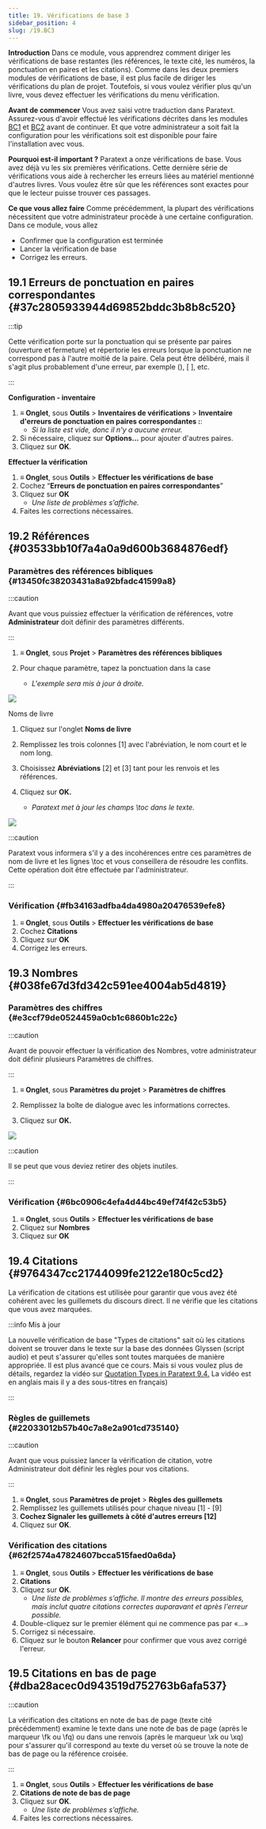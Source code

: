 ```yaml
---
title: 19. Vérifications de base 3
sidebar_position: 4
slug: /19.BC3
---
```


**Introduction** Dans ce module, vous apprendrez comment diriger les vérifications de base restantes (les références, le texte cité, les numéros, la ponctuation en paires et les citations). Comme dans les deux premiers modules de vérifications de base, il est plus facile de diriger les vérifications du plan de projet. Toutefois, si vous voulez vérifier plus qu'un livre, vous devez effectuer les vérifications du menu vérification.

**Avant de commencer**  Vous avez saisi votre traduction dans Paratext. Assurez-vous d'avoir effectué les vérifications décrites dans les modules [BC1](/5.BC1) et [BC2](/12.BC2) avant de continuer. Et que votre administrateur a soit fait la configuration pour les vérifications soit est disponible pour faire l'installation avec vous.

**Pourquoi est-il important ?** Paratext a onze vérifications de base. Vous avez déjà vu les six premières vérifications. Cette dernière série de vérifications vous aide à rechercher les erreurs liées au matériel mentionné d'autres livres. Vous voulez être sûr que les références sont exactes pour que le lecteur puisse trouver ces passages.

**Ce que vous allez faire**  Comme précédemment, la plupart des vérifications nécessitent que votre administrateur procède à une certaine configuration. Dans ce module, vous allez

- Confirmer que la configuration est terminée
- Lancer la vérification de base
- Corrigez les erreurs.

## 19.1 Erreurs de ponctuation en paires correspondantes {#37c2805933944d69852bddc3b8b8c520}

:::tip

Cette vérification porte sur la ponctuation qui se présente par paires (ouverture et fermeture) et répertorie les erreurs lorsque la ponctuation ne correspond pas à l'autre moitié de la paire. Cela peut être délibéré, mais il s'agit plus probablement d'une erreur, par exemple (), [ ], etc.

:::

**Configuration - inventaire**

1. **≡ Onglet**, sous **Outils** &gt; **Inventaires de vérifications** &gt; **Inventaire d'erreurs de ponctuation en paires correspondantes :**:
   - _Si la liste est vide, donc il n'y a aucune erreur._
2. Si nécessaire, cliquez sur **Options…** pour ajouter d'autres paires.
3. Cliquez sur **OK**.

**Effectuer la vérification**

1. **≡ Onglet**, sous **Outils** &gt; **Effectuer les vérifications de base**
2. Cochez “**Erreurs de ponctuation en paires correspondantes**”
3. Cliquez sur **OK**
   - _Une liste de problèmes s’affiche._
4. Faites les corrections nécessaires.

## 19.2 Références {#03533bb10f7a4a0a9d600b3684876edf}

### Paramètres des références bibliques {#13450fc38203431a8a92bfadc41599a8}

:::caution

Avant que vous puissiez effectuer la vérification de références, votre **Administrateur** doit définir des paramètres différents.

:::

<div class='notion-row'>
<div class='notion-column' style={{width: 'calc((100% - (min(32px, 4vw) * 1)) * 0.4375)'}}>

1. **≡ Onglet**, sous **Projet** > **Paramètres des références bibliques**

2. Pour chaque paramètre, tapez la ponctuation dans la case
   - _L'exemple sera mis à jour à droite._

</div><div className='notion-spacer'></div>

<div class='notion-column' style={{width: 'calc((100% - (min(32px, 4vw) * 1)) * 0.5625)'}}>

![](./1019021315.png)

</div><div className='notion-spacer'></div>
</div>

<div class='notion-row'>
<div class='notion-column' style={{width: 'calc((100% - (min(32px, 4vw) * 1)) * 0.4375)'}}>

Noms de livre

1. Cliquez sur l'onglet **Noms de livre**

2. Remplissez les trois colonnes [1] avec l'abréviation, le nom court et le nom long.

3. Choisissez **Abréviations** [2] et [3] tant pour les renvois et les références.

4. Cliquez sur **OK.**
   - _Paratext met à jour les champs \toc dans le texte._

</div><div className='notion-spacer'></div>

<div class='notion-column' style={{width: 'calc((100% - (min(32px, 4vw) * 1)) * 0.5625)'}}>

![](./1209414794.png)

</div><div className='notion-spacer'></div>
</div>

:::caution

Paratext vous informera s'il y a des incohérences entre ces paramètres de nom de livre et les lignes \toc et vous conseillera de résoudre les conflits. Cette opération doit être effectuée par l'administrateur.

:::

### Vérification {#fb34163adfba4da4980a20476539efe8}

1. **≡ Onglet**, sous **Outils** &gt; **Effectuer les vérifications de base**
2. Cochez **Citations**
3. Cliquez sur **OK**
4. Corrigez les erreurs.

## 19.3 Nombres {#038fe67d3fd342c591ee4004ab5d4819}

### Paramètres des chiffres {#e3ccf79de0524459a0cb1c6860b1c22c}

:::caution

Avant de pouvoir effectuer la vérification des Nombres, votre administrateur doit définir plusieurs Paramètres de chiffres.

:::

<div class='notion-row'>
<div class='notion-column' style={{width: 'calc((100% - (min(32px, 4vw) * 1)) * 0.5)'}}>

1. **≡ Onglet**, sous **Paramètres du projet** > **Paramètres de chiffres**

2. Remplissez la boîte de dialogue avec les informations correctes.

3. Cliquez sur **OK.**

</div><div className='notion-spacer'></div>

<div class='notion-column' style={{width: 'calc((100% - (min(32px, 4vw) * 1)) * 0.5)'}}>

![](./11100284.png)

</div><div className='notion-spacer'></div>
</div>

:::caution

Il se peut que vous deviez retirer des objets inutiles.

:::

### Vérification {#6bc0906c4efa4d44bc49ef74f42c53b5}

1. **≡ Onglet**, sous **Outils** &gt; **Effectuer les vérifications de base**
2. Cliquez sur **Nombres**
3. Cliquez sur **OK**

## 19.4 Citations {#9764347cc21744099fe2122e180c5cd2}

La vérification de citations est utilisée pour garantir que vous avez été cohérent avec les guillemets du discours direct. Il ne vérifie que les citations que vous avez marquées.

:::info Mis à jour

La nouvelle vérification de base "Types de citations" sait où les citations doivent se trouver dans le texte sur la base des données Glyssen (script audio) et peut s'assurer qu'elles sont toutes marquées de manière appropriée. Il est plus avancé que ce cours. Mais si vous voulez plus de détails, regardez la vidéo sur [Quotation Types in Paratext 9.4.](https://vimeo.com/859138745) La vidéo est en anglais mais il y a des sous-titres en français)

:::

### Règles de guillemets {#22033012b57b40c7a8e2a901cd735140}

:::caution

Avant que vous puissiez lancer la vérification de citation, votre Administrateur doit définir les règles pour vos citations.

:::

1. **≡ Onglet**, sous **Paramètres de projet** &gt; **Règles des guillemets**
2. Remplissez les guillemets utilisés pour chaque niveau [1] - [9]
3. **Cochez Signaler les guillemets à côté d'autres erreurs [12]**
4. Cliquez sur **OK**.

### Vérification des citations {#62f2574a47824607bcca515faed0a6da}

1. **≡ Onglet**, sous **Outils** &gt; **Effectuer les vérifications de base**
2. **Citations**
3. Cliquez sur **OK**.
   - _Une liste de problèmes s’affiche. Il montre des erreurs possibles, mais inclut quatre citations correctes auparavant et après l'erreur possible._
4. Double-cliquez sur le premier élément qui ne commence pas par «…»
5. Corrigez si nécessaire.
6. Cliquez sur le bouton **Relancer** pour confirmer que vous avez corrigé l'erreur.

## 19.5 Citations en bas de page {#dba28acec0d943519d752763b6afa537}

:::caution

La vérification des citations en note de bas de page (texte cité précédemment) examine le texte dans une note de bas de page (après le marqueur \fk ou \fq) ou dans une renvois (après le marqueur \xk ou \xq) pour s'assurer qu'il correspond au texte du verset où se trouve la note de bas de page ou la référence croisée.

:::

1. **≡ Onglet**, sous **Outils** &gt; **Effectuer les vérifications de base**
2. **Citations de note de bas de page**
3. Cliquez sur **OK**.
   - _Une liste de problèmes s’affiche._
4. Faites les corrections nécessaires.
